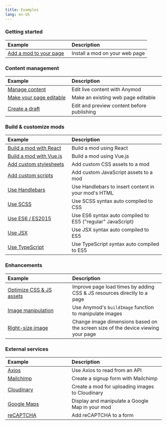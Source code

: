 ```yaml
---
title: Examples
lang: en-US
---
```


### Getting started

| Example | Description |
|:------------- |:------------- |
| [Add a mod to your page](/examples/add-a-mod.html) | Install a mod on your web page |

### Content management

| Example | Description |
|:------------- |:------------- |
| [Manage content](/examples/content-management.html)| Edit live content with Anymod |
| [Make your page editable](/examples/make-page-editable.html) | Make an existing web page editable |
| [Create a draft](/examples/create-a-draft.html) | Edit and preview content before publishing |

### Build & customize mods

| Example | Description |
|:------------- |:------------- |
| [Build a mod with React](/examples/react.html) | Build a mod using React |
| [Build a mod with Vue.js](/examples/vue.html) | Build a mod using Vue.js |
| [Add custom stylesheets](/examples/custom-stylesheets.html) | Add custom CSS assets to a mod |
| [Add custom scripts](/examples/custom-scripts.html) | Add custom JavaScript assets to a mod |
| [Use Handlebars](/examples/handlebars.html) | Use Handlebars to insert content in your mod's HTML |
| [Use SCSS](/examples/scss.html) | Use SCSS syntax auto compiled to CSS |
| [Use ES6 / ES2015](/examples/es6.html) | Use ES6 syntax auto compiled to ES5 ("regular" JavaScript) |
| [Use JSX](/examples/jsx.html) | Use JSX syntax auto compiled to ES5 |
| [Use TypeScript](/examples/typescript.html) | Use TypeScript syntax auto compiled to ES5 |

### Enhancements

| Example | Description |
|:------------- |:------------- |
| [Optimize CSS & JS assets](/examples/optimize-assets.html) | Improve page load times by adding CSS & JS resources directly to a page |
| [Image manipulation](/examples/build-image.html) | Use Anymod's `buildImage` function to manipulate images |
| [Right-size image](/examples/right-size-image.html) | Change image dimensions based on the screen size of the device viewing your page |

### External services

| Example | Description |
|:------------- |:------------- |
| [Axios](/examples/axios.html) | Use Axios to read from an API |
| [Mailchimp](/examples/mailchimp.html) | Create a signup form with Mailchimp |
| [Cloudinary](/examples/cloudinary.html) | Create a mod for uploading images to Cloudinary |
| [Google Maps](/examples/google-maps.html) | Display and manipulate a Google Map in your mod |
| [reCAPTCHA](/examples/recaptcha.html) | Add reCAPTCHA to a form |

<style>
  @media (min-width: 480px) {
    td:first-child,
    th:first-child {
      min-width: 190px;
    }
  }
</style>
